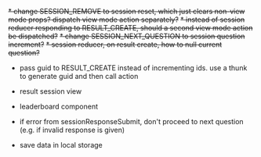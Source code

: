 ~~* change SESSION_REMOVE to session reset, which just clears non-view mode props? dispatch view mode action separately?~~
~~* instead of session reducer responding to RESULT_CREATE, should a second view mode action be dispatched?~~
~~* change SESSION_NEXT_QUESTION to session question increment?~~
~~* session reducer, on result create, how to null current question?~~
* pass guid to RESULT_CREATE instead of incrementing ids. use a thunk to generate guid and then call action

* result session view
* leaderboard component
* if error from sessionResponseSubmit, don't proceed to next question (e.g. if invalid response is given)
* save data in local storage